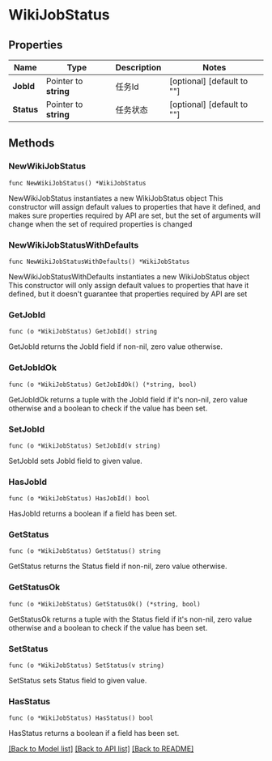 # WikiJobStatus

## Properties

Name | Type | Description | Notes
------------ | ------------- | ------------- | -------------
**JobId** | Pointer to **string** | 任务Id | [optional] [default to ""]
**Status** | Pointer to **string** | 任务状态 | [optional] [default to ""]

## Methods

### NewWikiJobStatus

`func NewWikiJobStatus() *WikiJobStatus`

NewWikiJobStatus instantiates a new WikiJobStatus object
This constructor will assign default values to properties that have it defined,
and makes sure properties required by API are set, but the set of arguments
will change when the set of required properties is changed

### NewWikiJobStatusWithDefaults

`func NewWikiJobStatusWithDefaults() *WikiJobStatus`

NewWikiJobStatusWithDefaults instantiates a new WikiJobStatus object
This constructor will only assign default values to properties that have it defined,
but it doesn't guarantee that properties required by API are set

### GetJobId

`func (o *WikiJobStatus) GetJobId() string`

GetJobId returns the JobId field if non-nil, zero value otherwise.

### GetJobIdOk

`func (o *WikiJobStatus) GetJobIdOk() (*string, bool)`

GetJobIdOk returns a tuple with the JobId field if it's non-nil, zero value otherwise
and a boolean to check if the value has been set.

### SetJobId

`func (o *WikiJobStatus) SetJobId(v string)`

SetJobId sets JobId field to given value.

### HasJobId

`func (o *WikiJobStatus) HasJobId() bool`

HasJobId returns a boolean if a field has been set.

### GetStatus

`func (o *WikiJobStatus) GetStatus() string`

GetStatus returns the Status field if non-nil, zero value otherwise.

### GetStatusOk

`func (o *WikiJobStatus) GetStatusOk() (*string, bool)`

GetStatusOk returns a tuple with the Status field if it's non-nil, zero value otherwise
and a boolean to check if the value has been set.

### SetStatus

`func (o *WikiJobStatus) SetStatus(v string)`

SetStatus sets Status field to given value.

### HasStatus

`func (o *WikiJobStatus) HasStatus() bool`

HasStatus returns a boolean if a field has been set.


[[Back to Model list]](../README.md#documentation-for-models) [[Back to API list]](../README.md#documentation-for-api-endpoints) [[Back to README]](../README.md)


